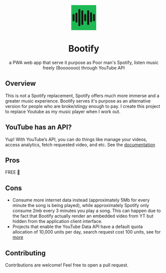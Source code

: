 <div align="center">
    <a href="https://github.com/melvnl/bootify">
        <img src="public/icon-256x256.png" alt="Logo" width="80" height="80" />
    </a>
    <h1 align="center">Bootify</h1>
    <p align="center">
        a PWA web app that serve it purpose as Poor man's Spotify, listen music freely (Booooooo) through YouTube API
    </p>
</div>

## Overview

This is not a Spotify replacement, Spotify offers much more immerse and a greater music experience. Bootify serves it's purpose as an alternative version for people who are broke/stingy enough to pay. I create this project to replace Youtube as my music player when I work out.

## YouTube has an API?

Yup! With YouTube’s API, you can do things like manage your videos, access analytics, fetch requested video, and etc. See the [documentation](https://developers.google.com/youtube/v3/docs)

## Pros

FREE 💸

## Cons 

- Consume more internet data instead (approximately 5Mb for every minute the song is being played), while approximately Spotify only consume 2mb every 3 minutes you play a song. This can happen due to the fact that Bootify actually render an embedded video from YT but hidden from the application client interface.
- Projects that enable the YouTube Data API have a default quota allocation of 10,000 units per day, search request cost 100 units, see for [more](https://developers.google.com/youtube/v3/getting-started#quota)

## Contributing

Contributions are welcome! Feel free to open a pull request.

